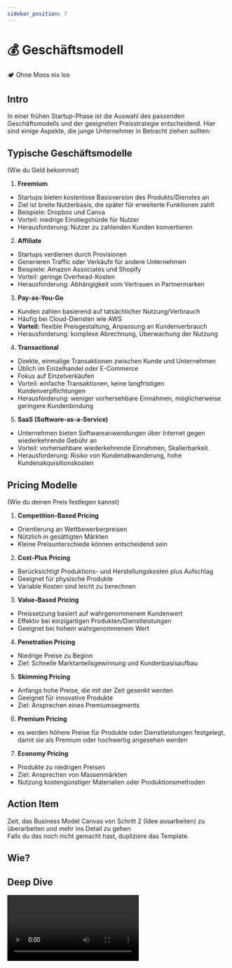 ```yaml
---
sidebar_position: 7
---
```


# 💰 Geschäftsmodell

<Callout>
  🏕️ Ohne Moos nix los
</Callout>

## Intro

In einer frühen Startup-Phase ist die Auswahl des passenden Geschäftsmodells und der geeigneten Preisstrategie entscheidend. Hier sind einige Aspekte, die junge Unternehmer in Betracht ziehen sollten:

## Typische Geschäftsmodelle
(Wie du Geld bekommst)

1. **Freemium**
- Startups bieten kostenlose Basisversion des Produkts/Dienstes an
- Ziel ist breite Nutzerbasis, die später für erweiterte Funktionen zahlt
- Beispiele: Dropbox und Canva
- Vorteil: niedrige Einstiegshürde für Nutzer
- Herausforderung: Nutzer zu zahlenden Kunden konvertieren
2. **Affiliate**
- Startups verdienen durch Provisionen
- Generieren Traffic oder Verkäufe für andere Unternehmen
- Beispiele: Amazon Associates und Shopify
- Vorteil: geringe Overhead-Kosten
- Herausforderung: Abhängigkeit vom Vertrauen in Partnermarken
3. **Pay-as-You-Go**
- Kunden zahlen basierend auf tatsächlicher Nutzung/Verbrauch
- Häufig bei Cloud-Diensten wie AWS
- **Vorteil:** flexible Preisgestaltung, Anpassung an Kundenverbrauch
- Herausforderung: komplexe Abrechnung, Überwachung der Nutzung
4. **Transactional**
- Direkte, einmalige Transaktionen zwischen Kunde und Unternehmen
- Üblich im Einzelhandel oder E-Commerce
- Fokus auf Einzelverkäufen
- Vorteil: einfache Transaktionen, keine langfristigen Kundenverpflichtungen
- Herausforderung: weniger vorhersehbare Einnahmen, möglicherweise geringere Kundenbindung
5. **SaaS (Software-as-a-Service)**
- Unternehmen bieten Softwareanwendungen über Internet gegen wiederkehrende Gebühr an
- Vorteil: vorhersehbare wiederkehrende Einnahmen, Skalierbarkeit.
- Herausforderung: Risiko von Kundenabwanderung, hohe Kundenakquisitionskosten

## Pricing Modelle
(Wie du deinen Preis festlegen kannst)

1. **Competition-Based Pricing**
- Orientierung an Wettbewerberpreisen
- Nützlich in gesättigten Märkten
- Kleine Preisunterschiede können entscheidend sein
2. **Cost-Plus Pricing**
- Berücksichtigt Produktions- und Herstellungskosten plus Aufschlag
- Geeignet für physische Produkte
- Variable Kosten sind leicht zu berechnen
3. **Value-Based Pricing**
- Preissetzung basiert auf wahrgenommenem Kundenwert
- Effektiv bei einzigartigen Produkten/Dienstleistungen
- Geeignet bei hohem wahrgenommenem Wert
4. **Penetration Pricing**
- Niedrige Preise zu Beginn
- Ziel: Schnelle Marktanteilsgewinnung und Kundenbasisaufbau
5. **Skimming Pricing**
- Anfangs hohe Preise, die mit der Zeit gesenkt werden
- Geeignet für innovative Produkte
- Ziel: Ansprechen eines Premiumsegments
6. **Premium Pricing**
- es werden höhere Preise für Produkte oder Dienstleistungen festgelegt,
damit sie als Premium oder hochwertig angesehen werden
7. **Economy Pricing**
- Produkte zu niedrigen Preisen
- Ziel: Ansprechen von Massenmärkten
- Nutzung kostengünstiger Materialien oder Produktionsmethoden

## Action Item

Zeit, das Business Model Canvas von Schritt 2 (Idee ausarbeiten) zu überarbeiten und mehr ins Detail zu gehen\
Falls du das noch nicht gemacht hast, dupliziere das Template.

<Tooltipp
  toolName="Notion"
  toolDescription="Dupliziere dafür zum Beispiel unser Template in Notion und nimm dir mind. 30 Min. Zeit, um es auszufüllen."
  toolSource="https://www.notion.so/joels-code/Business-Model-Canvas-Beispiel-eb00b3002fba4c42aecc75cd87c81d35?pvs=4"
  buttonText="Template duplizieren"
/>

## Wie?

<Tooltipp
  toolName="FigJam"
  toolDescription="Zum Aufschreiben von Ideen beim Brainstorming kannst du kostenlos FigJam nutzen."
  toolSource="https://www.figma.com/de/figjam/"
  tutorialSource="https://www.youtube.com/watch?v=axDzyLEfYgU"
  buttonText="Zu FigJam"
/>

## Deep Dive

<Grid>
  <Video sourceId="uvw-u99yj8w" />
  <Video sourceId="430c1In84IM" />
  <Video sourceId="mtn31hh6kU4" />
  <Video sourceId="Th8JoIan4dg" />
</Grid>
